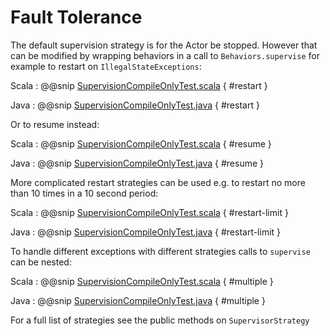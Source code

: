 # Fault Tolerance

The default supervision strategy is for the Actor be stopped. However that can be modified by wrapping behaviors in a call to `Behaviors.supervise` 
for example to restart on `IllegalStateExceptions`: 

Scala
:  @@snip [SupervisionCompileOnlyTest.scala]($akka$/akka-actor-typed-tests/src/test/scala/docs/akka/typed/supervision/SupervisionCompileOnlyTest.scala) { #restart }

Java
:  @@snip [SupervisionCompileOnlyTest.java]($akka$/akka-actor-typed-tests/src/test/java/jdocs/akka/typed/supervision/SupervisionCompileOnlyTest.java) { #restart }

Or to resume instead:

Scala
:  @@snip [SupervisionCompileOnlyTest.scala]($akka$/akka-actor-typed-tests/src/test/scala/docs/akka/typed/supervision/SupervisionCompileOnlyTest.scala) { #resume }

Java
:  @@snip [SupervisionCompileOnlyTest.java]($akka$/akka-actor-typed-tests/src/test/java/jdocs/akka/typed/supervision/SupervisionCompileOnlyTest.java) { #resume }

More complicated restart strategies can be used e.g. to restart no more than 10
times in a 10 second period:

Scala
:  @@snip [SupervisionCompileOnlyTest.scala]($akka$/akka-actor-typed-tests/src/test/scala/docs/akka/typed/supervision/SupervisionCompileOnlyTest.scala) { #restart-limit }

Java
:  @@snip [SupervisionCompileOnlyTest.java]($akka$/akka-actor-typed-tests/src/test/java/jdocs/akka/typed/supervision/SupervisionCompileOnlyTest.java) { #restart-limit }

To handle different exceptions with different strategies calls to `supervise`
can be nested:

Scala
:  @@snip [SupervisionCompileOnlyTest.scala]($akka$/akka-actor-typed-tests/src/test/scala/docs/akka/typed/supervision/SupervisionCompileOnlyTest.scala) { #multiple }

Java
:  @@snip [SupervisionCompileOnlyTest.java]($akka$/akka-actor-typed-tests/src/test/java/jdocs/akka/typed/supervision/SupervisionCompileOnlyTest.java) { #multiple }

For a full list of strategies see the public methods on `SupervisorStrategy`



